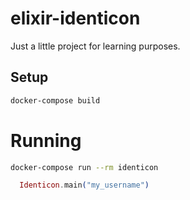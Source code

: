 # elixir-identicon
Just a little project for learning purposes.

## Setup

```bash
docker-compose build
```

# Running

```bash
docker-compose run --rm identicon
```

```elixir
  Identicon.main("my_username")
```
